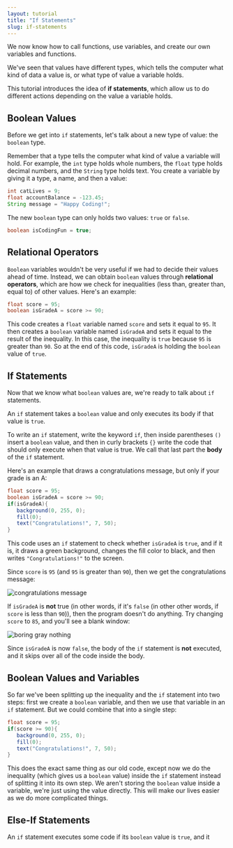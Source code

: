 ```yaml
---
layout: tutorial
title: "If Statements"
slug: if-statements
---
```


We now know how to call functions, use variables, and create our own variables and functions.

We've seen that values have different types, which tells the computer what kind of data a value is, or what type of value a variable holds.

This tutorial introduces the idea of **if statements**, which allow us to do different actions depending on the value a variable holds.
## Boolean Values

Before we get into `if` statements, let's talk about a new type of value: the `boolean` type.

Remember that a type tells the computer what kind of value a variable will hold. For example, the `int` type holds whole numbers, the `float` type holds decimal numbers, and the `String` type holds text. You create a variable by giving it a type, a name, and then a value:

```java
int catLives = 9;
float accountBalance = -123.45;
String message = "Happy Coding!";
```

The new `boolean` type can only holds two values: `true` or `false`.

```java
boolean isCodingFun = true;
```

## Relational Operators

`Boolean` variables wouldn't be very useful if we had to decide their values ahead of time. Instead, we can obtain `boolean` values through **relational operators**, which are how we check for inequalities (less than, greater than, equal to) of other values. Here's an example:

```java
float score = 95;
boolean isGradeA = score >= 90;
```

This code creates a `float` variable named `score` and sets it equal to `95`. It then creates a `boolean` variable named `isGradeA` and sets it equal to the result of the inequality. In this case, the inequality is `true` because `95` is greater than `90`. So at the end of this code, `isGradeA` is holding the `boolean` value of `true`.

## If Statements

Now that we know what `boolean` values are, we're ready to talk about `if` statements.

An `if` statement takes a `boolean` value and only executes its body if that value is `true`.

To write an `if` statement, write the keyword `if`, then inside parentheses `()` insert a `boolean` value, and then in curly brackets `{}` write the code that should only execute when that value is true. We call that last part the **body** of the `if` statement.

Here's an example that draws a congratulations message, but only if your grade is an A:

```java
float score = 95;
boolean isGradeA = score >= 90;
if(isGradeA){
   background(0, 255, 0);
   fill(0);
   text("Congratulations!", 7, 50);
}
```

This code uses an `if` statement to check whether `isGradeA` is `true`, and if it is, it draws a green background, changes the fill color to black, and then writes `"Congratulations!"` to the screen.

Since `score` is `95` (and `95` is greater than `90`), then we get the congratulations message:

![congratulations message](/tutorials/processing/if-statements-1.png)

If `isGradeA` is **not** true (in other words, if it's `false` (in other other words, if `score` is less than `90`)), then the program doesn't do anything. Try changing `score` to `85`, and you'll see a blank window:

![boring gray nothing](/tutorials/processing/if-statements-2.png)

Since `isGradeA` is now `false`, the body of the `if` statement is **not** executed, and it skips over all of the code inside the body.

## Boolean Values and Variables

So far we've been splitting up the inequality and the `if` statement into two steps: first we create a `boolean` variable, and then we use that variable in an `if` statement. But we could combine that into a single step:

```java
float score = 95;
if(score >= 90){
   background(0, 255, 0);
   fill(0);
   text("Congratulations!", 7, 50);
}
```

This does the exact same thing as our old code, except now we do the inequality (which gives us a `boolean` value) inside the `if` statement instead of splitting it into its own step. We aren't storing the `boolean` value inside a variable, we're just using the value directly. This will make our lives easier as we do more complicated things.

## Else-If Statements

An `if` statement executes some code if its `boolean` value is `true`, and it 

